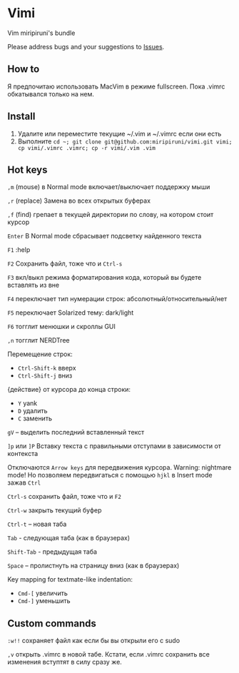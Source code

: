 # Vimi

Vim miripiruni's bundle

Please address bugs and your suggestions to [Issues](http://github.com/miripiruni/vimi/issues).

How to
------

Я предпочитаю использовать MacVim в режиме fullscreen. Пока .vimrc обкатывался только на нем.

Install
-------

1. Удалите или переместите текущие ~/.vim и ~/.vimrc если они есть
2. Выполните `cd ~; git clone git@github.com:miripiruni/vimi.git vimi; cp vimi/.vimrc .vimrc; cp -r vimi/.vim .vim`


Hot keys
--------

`,m` (mouse) в Normal mode включает/выключает поддержку мыши

`,r` (replace) Замена во всех открытых буферах

`,f` (find) грепает в текущей директории по слову, на котором стоит курсор

`Enter` В Normal mode сбрасывает подсветку найденного текста

`F1` :help

`F2` Сохранить файл, тоже что и `Ctrl-s`

`F3` вкл/выкл режима форматирования кода, который вы будете вставлять из вне

`F4` переключает тип нумерации строк: абсолютный/относительный/нет

`F5` переключает Solarized тему: dark/light

`F6` тогглит менюшки и скроллы GUI

`,n` тогглит NERDTree

Перемещение строк:

* `Ctrl-Shift-k` вверх
* `Ctrl-Shift-j` вниз

{действие} от курсора до конца строки:

* `Y` yank
* `D` удалить
* `C` заменить

`gV` – выделить последний вставленный текст

`]p` или `]P` Вставку текста с правильными отступами в зависимости от контекста

Отключаются `Arrow keys` для передвижения курсора. Warning: nightmare mode! Но позволяем передвигаться с помощью `hjkl` в Insert mode зажав `Ctrl`

`Ctrl-s` сохранить файл, тоже что и `F2`

`Ctrl-w` закрыть текущий буфер

`Ctrl-t` – новая таба

`Tab` - следующая таба (как в браузерах)

`Shift-Tab` - предыдущая таба

`Space` – пролистнуть на страницу вниз (как в браузерах)

Key mapping for textmate-like indentation:

* `Cmd-[` увеличить
* `Cmd-]` уменьшить


Custom commands
---------------

`:w!!` сохраняет файл как если бы вы открыли его с sudo

`,v` открыть .vimrc в новой табе. Кстати, если .vimrc сохранить все изменения вступтят в силу сразу же.

